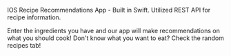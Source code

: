 IOS Recipe Recommendations App -
Built in Swift. Utilized REST API for recipe information. 

Enter the ingredients you have and our app will make recommendations on what you should cook! Don't know what you want to eat? Check the random recipes tab! 

